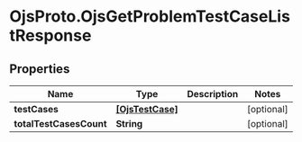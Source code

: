 # OjsProto.OjsGetProblemTestCaseListResponse

## Properties

Name | Type | Description | Notes
------------ | ------------- | ------------- | -------------
**testCases** | [**[OjsTestCase]**](OjsTestCase.md) |  | [optional] 
**totalTestCasesCount** | **String** |  | [optional] 


